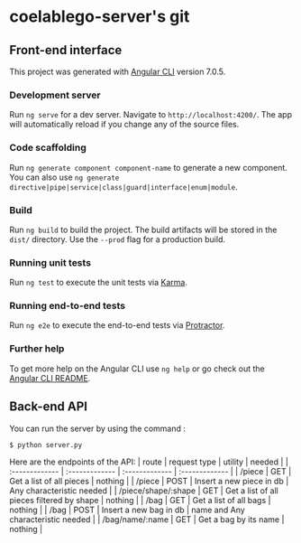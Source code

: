 # coelablego-server's git

## Front-end interface
This project was generated with [Angular CLI](https://github.com/angular/angular-cli) version 7.0.5.

### Development server
Run `ng serve` for a dev server. Navigate to `http://localhost:4200/`. The app will automatically reload if you change any of the source files.

### Code scaffolding
Run `ng generate component component-name` to generate a new component. You can also use `ng generate directive|pipe|service|class|guard|interface|enum|module`.

### Build
Run `ng build` to build the project. The build artifacts will be stored in the `dist/` directory. Use the `--prod` flag for a production build.

### Running unit tests
Run `ng test` to execute the unit tests via [Karma](https://karma-runner.github.io).

### Running end-to-end tests
Run `ng e2e` to execute the end-to-end tests via [Protractor](http://www.protractortest.org/).

### Further help
To get more help on the Angular CLI use `ng help` or go check out the [Angular CLI README](https://github.com/angular/angular-cli/blob/master/README.md).

## Back-end API
You can run the server by using the command :
```
$ python server.py
```

Here are the endpoints of the API:
| route | request type | utility | needed |
| :------------- | :------------- | :------------- | :------------- |
| /piece | GET | Get a list of all pieces | nothing |
| /piece | POST | Insert a new piece in db | Any characteristic needed |
| /piece/shape/:shape | GET | Get a list of all pieces filtered by shape | nothing |
| /bag | GET | Get a list of all bags | nothing |
| /bag | POST | Insert a new bag in db | name and Any characteristic needed |
| /bag/name/:name | GET | Get a bag by its name | nothing |
